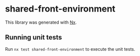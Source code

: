 # shared-front-environment

This library was generated with [Nx](https://nx.dev).

## Running unit tests

Run `nx test shared-front-environment` to execute the unit tests.
